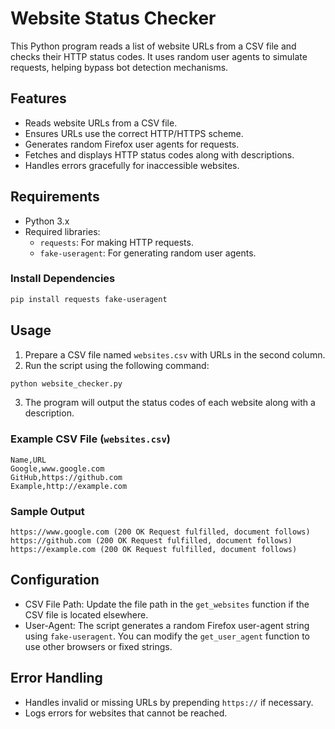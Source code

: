 # Website Status Checker

This Python program reads a list of website URLs from a CSV file and checks their HTTP status codes. It uses random user agents to simulate requests, helping bypass bot detection mechanisms.

## Features
- Reads website URLs from a CSV file.
- Ensures URLs use the correct HTTP/HTTPS scheme.
- Generates random Firefox user agents for requests.
- Fetches and displays HTTP status codes along with descriptions.
- Handles errors gracefully for inaccessible websites.

## Requirements
- Python 3.x
- Required libraries:
  - `requests`: For making HTTP requests.
  - `fake-useragent`: For generating random user agents.

### Install Dependencies
```bash
pip install requests fake-useragent
```

## Usage
1. Prepare a CSV file named `websites.csv` with URLs in the second column.
2. Run the script using the following command:
```bash
python website_checker.py
```
3. The program will output the status codes of each website along with a description.

### Example CSV File (`websites.csv`)
```csv
Name,URL
Google,www.google.com
GitHub,https://github.com
Example,http://example.com
```

### Sample Output
```
https://www.google.com (200 OK Request fulfilled, document follows)
https://github.com (200 OK Request fulfilled, document follows)
https://example.com (200 OK Request fulfilled, document follows)
```

## Configuration
- CSV File Path: Update the file path in the `get_websites` function if the CSV file is located elsewhere.
- User-Agent: The script generates a random Firefox user-agent string using `fake-useragent`. You can modify the `get_user_agent` function to use other browsers or fixed strings.

## Error Handling
- Handles invalid or missing URLs by prepending `https://` if necessary.
- Logs errors for websites that cannot be reached.

